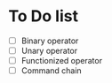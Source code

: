 # To Do list
- [ ] Binary operator
- [ ] Unary operator
- [ ] Functionized operator
- [ ] Command chain